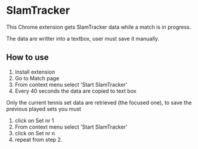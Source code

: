 SlamTracker
===========

This Chrome extension gets SlamTracker data while a match is in progress.

The data are writter into a textbox, user must save it manually.

How to use
----------

1. Install extension
2. Go to Match page
3. From context menu select 'Start SlamTracker'
4. Every 40 seconds the data are copied to text box

Only the current tennis set data are retrieved (the focused one), to save the previous played sets you must

1. click on Set nr 1
2. From context menu select 'Start SlamTracker'
3. click on Set nr n
4. repeat from step 2.